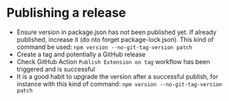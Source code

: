 # Publishing a release

* Ensure version in package.json has not been published yet. If already published, increase it (do nto forget package-lock.json). This kind of command be used: `npm version --no-git-tag-version patch`
* Create a tag and potentially a GitHub release
* Check GitHub Action `Publish Extension on tag` workflow has been triggered and is successful
* It is a good habit to upgrade the version after a successful publish, for instance with this kind of command: `npm version --no-git-tag-version patch`
